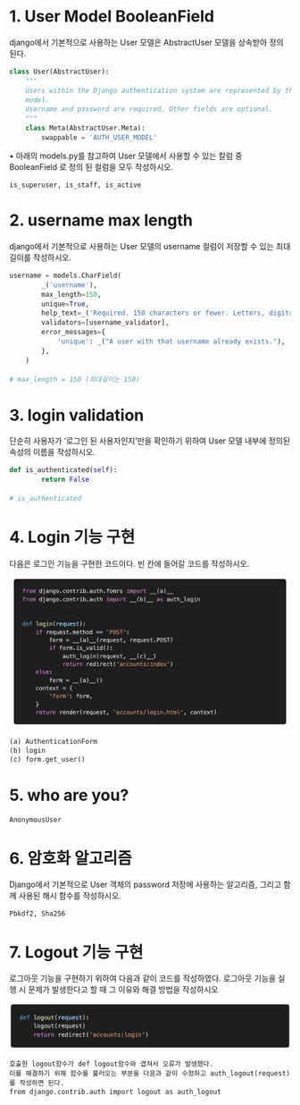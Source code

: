 # 1. User Model BooleanField

django에서 기본적으로 사용하는 User 모델은 AbstractUser 모델을 상속받아 정의된다.

```python
class User(AbstractUser):
    """
    Users within the Django authentication system are represented by this
    model.
    Username and password are required. Other fields are optional.
    """
    class Meta(AbstractUser.Meta):
        swappable = 'AUTH_USER_MODEL'
```

• 아래의 models.py를 참고하여 User 모델에서 사용할 수 있는 칼럼 중 BooleanField 로 정의 된 컬럼을 모두 작성하시오.

```
is_superuser, is_staff, is_active
```



# 2. username max length

django에서 기본적으로 사용하는 User 모델의 username 컬럼이 저장할 수 있는 최대 길이를 작성하시오.

```python
username = models.CharField(
        _('username'),
        max_length=150,
        unique=True,
        help_text=_('Required. 150 characters or fewer. Letters, digits and @/./+/-/_ only.'),
        validators=[username_validator],
        error_messages={
            'unique': _("A user with that username already exists."),
        },
    )
    
# max_length = 150 (최대길이는 150)
```



# 3. login validation

단순히 사용자가 ‘로그인 된 사용자인지’만을 확인하기 위하여 User 모델 내부에 정의된 속성의 이름을 작성하시오.

```python
def is_authenticated(self):
        return False
    
# is_authenticated
```



# 4. Login 기능 구현

다음은 로그인 기능을 구현한 코드이다. 빈 칸에 들어갈 코드를 작성하시오.

![image-20210916170814597](homework.assets/image-20210916170814597.png)

```
(a)	AuthenticationForm
(b) login
(c) form.get_user()
```



# 5. who are you?

```
AnonymousUser
```



# 6. 암호화 알고리즘

Django에서 기본적으로 User 객체의 password 저장에 사용하는 알고리즘, 그리고 함께 사용된 해시 함수를 작성하시오.

```
Pbkdf2, Sha256
```



# 7. Logout 기능 구현

로그아웃 기능을 구현하기 위하여 다음과 같이 코드를 작성하였다. 로그아웃 기능을 실행 시 문제가 발생한다고 할 때 그 이유와 해결 방법을 작성하시오

![image-20210916171527789](homework.assets/image-20210916171527789.png)

```
호출한 logout함수가 def logout함수와 겹쳐서 오류가 발생했다.
이를 해결하기 위해 함수를 불러오는 부분을 다음과 같이 수정하고 auth_logout(request)를 작성하면 된다.
from django.contrib.auth import logout as auth_logout
```

